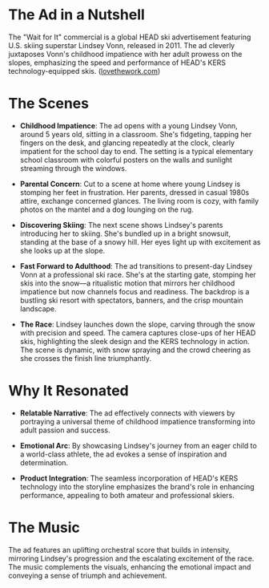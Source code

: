 

# The Ad in a Nutshell

The "Wait for It" commercial is a global HEAD ski advertisement featuring U.S. skiing superstar Lindsey Vonn, released in 2011. The ad cleverly juxtaposes Vonn's childhood impatience with her adult prowess on the slopes, emphasizing the speed and performance of HEAD's KERS technology-equipped skis. ([lovethework.com](https://www.lovethework.com/work-awards/entries/lindsey-vonn-wait-for-it-267847?utm_source=openai))

# The Scenes

- **Childhood Impatience**: The ad opens with a young Lindsey Vonn, around 5 years old, sitting in a classroom. She's fidgeting, tapping her fingers on the desk, and glancing repeatedly at the clock, clearly impatient for the school day to end. The setting is a typical elementary school classroom with colorful posters on the walls and sunlight streaming through the windows.

- **Parental Concern**: Cut to a scene at home where young Lindsey is stomping her feet in frustration. Her parents, dressed in casual 1980s attire, exchange concerned glances. The living room is cozy, with family photos on the mantel and a dog lounging on the rug.

- **Discovering Skiing**: The next scene shows Lindsey's parents introducing her to skiing. She's bundled up in a bright snowsuit, standing at the base of a snowy hill. Her eyes light up with excitement as she looks up at the slope.

- **Fast Forward to Adulthood**: The ad transitions to present-day Lindsey Vonn at a professional ski race. She's at the starting gate, stomping her skis into the snow—a ritualistic motion that mirrors her childhood impatience but now channels focus and readiness. The backdrop is a bustling ski resort with spectators, banners, and the crisp mountain landscape.

- **The Race**: Lindsey launches down the slope, carving through the snow with precision and speed. The camera captures close-ups of her HEAD skis, highlighting the sleek design and the KERS technology in action. The scene is dynamic, with snow spraying and the crowd cheering as she crosses the finish line triumphantly.

# Why It Resonated

- **Relatable Narrative**: The ad effectively connects with viewers by portraying a universal theme of childhood impatience transforming into adult passion and success.

- **Emotional Arc**: By showcasing Lindsey's journey from an eager child to a world-class athlete, the ad evokes a sense of inspiration and determination.

- **Product Integration**: The seamless incorporation of HEAD's KERS technology into the storyline emphasizes the brand's role in enhancing performance, appealing to both amateur and professional skiers.

# The Music

The ad features an uplifting orchestral score that builds in intensity, mirroring Lindsey's progression and the escalating excitement of the race. The music complements the visuals, enhancing the emotional impact and conveying a sense of triumph and achievement.